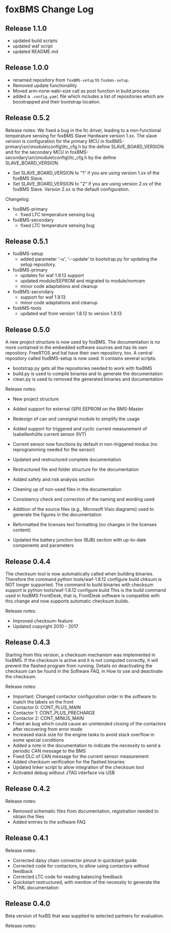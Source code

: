 # foxBMS Change Log

## Release 1.1.0

- updated build scripts
- updated waf script
- updated README.md

## Release 1.0.0

- renamed repository from ``foxBMS-setup`` to ``foxbms-setup``.
- Removed update functionallity
- Moved arm-none-eabi-size call as post function in build process
- added a ``.config.yaml`` file which includes a list of repositories which are
  boostrapped and their bootstrap location.

## Release 0.5.2

Release notes:
We fixed a bug in the ltc driver, leading to a non-functional temperature
sensing for foxBMS Slave Hardware version 1.xx. The slave version is
configuration for the primary MCU in foxBMS-primary\src\module\config\ltc_cfg.h
by the define SLAVE_BOARD_VERSION and for the secondary MCU in
foxBMS-secondary\src\module\config\ltc_cfg.h by the define SLAVE_BOARD_VERSION.
 - Set SLAVE_BOARD_VERSION to "1" if you are using version 1.xx of the foxBMS
   Slave.
 - Set SLAVE_BOARD_VERSION to "2" if you are using version 2.xx of the foxBMS
   Slave. Version 2.xx is the default configuration.

Changelog:
- foxBMS-primary
  - fixed LTC temperature sensing bug
- foxBMS-secondary
  - fixed LTC temperature sensing bug


## Release 0.5.1

- foxBMS-setup
  - added parameter '-u', '--update' to bootstrap.py for updating the setup
    repository.
- foxBMS-primary
  - updates for waf 1.9.13 support
  - updated module/EEPROM and migrated to module/nvmram
  - minor code adaptations and cleanup
- foxBMS-secondary
  - support for waf 1.9.13
  - minor code adaptations and cleanup
- foxbMS-tools
  - updated waf from version 1.8.12 to version 1.9.13


## Release 0.5.0

A new project structure is now used by foxBMS. The documentation is no more
contained in the embedded software sources and has its own repository. FreeRTOS
and hal have their own repository, too.
A central repository called foxBMS-setup is now used. It contains
several scripts:
 - bootstrap.py gets all the repositories needed to work with foxBMS
 - build.py is used to compile binaries and to generate the documentation
 - clean.py is used to removed the generated binaries and documentation

Release notes:

 - New project structure

 - Added support for external (SPI) EEPROM on the BMS-Master
 - Redesign of can and cansignal module to simplify the usage
 - Added support for triggered and cyclic current measurement of Isabellenhütte
   current sensor (IVT)
 - Current sensor now functions by default in non-triggered modus (no
   reprogramming needed for the sensor)

 - Updated and restructured complete documentation
 - Restructured file and folder structure for the documentation
 - Added safety and risk analysis section
 - Cleaning up of non-used files in the documentation
 - Consistency check and correction of the naming and wording used
 - Addition of the source files (e.g., Microsoft Visio diagrams) used to
   generate the figures in the documentation
 - Reformatted the licenses text formatting (no changes in the licenses
   content)
 - Updated the battery junction box (BJB) section with up-to-date components
   and parameters


## Release 0.4.4

The checksum tool is now automatically called when building binaries.
Therefore the command
    python tools/waf-1.8.12 configure build chksum
is NOT longer supported. The command to build binaries with checksum support is
    python tools/waf-1.8.12 configure build
This is the build command used in foxBMS FrontDesk, that is, FrontDesk software
is compatible with this change and now supports automatic checksum builds.

Release notes:
 - Improved checksum-feature
 - Updated copyright 2010 - 2017


## Release 0.4.3

Starting from this version, a checksum mechanism was implemented in foxBMS. If
the checksum is active and it is not computed correctly, it will prevent the
flashed program from running. Details on deactivating the checksum can be found
in the Software FAQ, in How to use and deactivate the checksum.

Release notes:
 - Important: Changed contactor configuration order in the software to match
   the labels on the front
  - Contactor 0: CONT_PLUS_MAIN
  - Contactor 1: CONT_PLUS_PRECHARGE
  - Contactor 2: CONT_MINUS_MAIN
 - Fixed an bug which could cause an unintended closing of the contactors after
   recovering from error mode
 - Increased stack size for the engine tasks to avoid stack overflow in some
   special conditions
 - Added a note in the documentation to indicate the necessity to send a
   periodic CAN message to the BMS
 - Fixed DLC of CAN message for the current sensor measurement
 - Added checksum verification for the flashed binaries
 - Updated linker script to allow integration of the checksum tool
 - Activated debug without JTAG interface via USB


## Release 0.4.2

Release notes:
 - Removed schematic files from documentation, registration needed to obtain
   the files
 - Added entries to the software FAQ


## Release 0.4.1

Release notes:

 - Corrected daisy chain connector pinout in quickstart guide
 - Corrected code for contactors, to allow using contactors without feedback
 - Corrected LTC code for reading balancing feedback
 - Quickstart restructured, with mention of the necessity to generate the HTML
   documentation


## Release 0.4.0

Beta version of foxBS that was supplied to selected partners for evaluation.

Release notes: